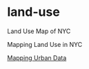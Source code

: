 # land-use
Land Use Map of NYC


Mapping Land Use in NYC

[Mapping Urban Data](http://morphocode.com)
